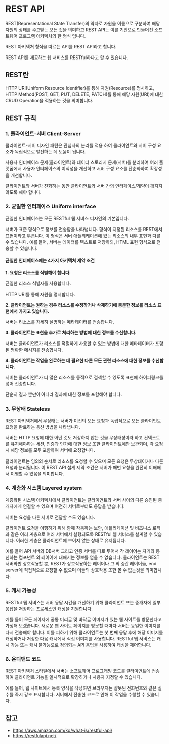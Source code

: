 # REST API

REST(Representational State Transfer)의 약자로 자원을 이름으로 구분하여 해당 자원의 상태를 주고받는 모든 것을 의미하고 REST API는 이를 기반으로 만들어진 소프트웨어 프로그램 아키텍처의 한 형식 입니다.

REST 아키텍처 형식을 따르는 API를 REST API라고 합니다.

REST API를 제공하는 웹 서비스를 RESTful하다고 할 수 있습니다.

## REST란

HTTP URI(Uniform Resource Identifier)를 통해 자원(Resource)를 명시하고, HTTP Method(POST, GET, PUT, DELETE, PATCH)를 통해 해당 자원(URI)에 대한 CRUD Operation을 적용하는 것을 의미합니다.

## REST 규칙

### 1. 클라이언트-서버 Client-Server

클라이언트-서버 디자인 패턴은 관심사의 분리를 적용 하여 클라이언트와 서버 구성 요소가 독립적으로 발전하는 데 도움이 됩니다.

사용자 인터페이스 문제(클라이언트)와 데이터 스토리지 문제(서버)를 분리하여 여러 플랫폼에서 사용자 인터페이스의 이식성을 개선하고 서버 구성 요소를 단순화하여 확장성을 개선합니다.

클라이언트와 서버가 진화하는 동안 클라이언트와 서버 간의 인터페이스/계약이 깨지지 않도록 해야 합니다.

### 2. 균일한 인터페이스 Uniform interface

균일한 인터페이스는 모든 RESTful 웹 서비스 디자인의 기본입니다.

서버가 표준 형식으로 정보를 전송함을 나타냅니다. 형식이 지정된 리소스를 REST에서 표현이라고 부릅니다. 이 형식은 서버 애플리케이션에 있는 리소스의 내부 표현과 다를 수 있습니다. 예를 들어, 서버는 데이터를 텍스트로 저장하되, HTML 표현 형식으로 전송할 수 있습니다.

#### 균일한 인터페이스에는 4가지 아키텍처 제약 조건

**1. 요청은 리소스를 식별해야 합니다.**

균일한 리소스 식별자를 사용합니다.

HTTP URI를 통해 자원을 명시합니다.

**2. 클라이언트는 원하는 경우 리소스를 수정하거나 삭제하기에 충분한 정보를 리소스 표현에서 가지고 있습니다.**

서버는 리소스를 자세히 설명하는 메타데이터를 전송합니다.

**3. 클라이언트는 표현을 추가로 처리하는 방법에 대한 정보를 수신합니다.**

서버는 클라이언트가 리소스를 적절하게 사용할 수 있는 방법에 대한 메타데이터가 포함된 명확한 메시지를 전송합니다.

**4. 클라이언트는 작업을 완료하는 데 필요한 다른 모든 관련 리소스에 대한 정보를 수신합니다.**

서버는 클라이언트가 더 많은 리소스를 동적으로 검색할 수 있도록 표현에 하이퍼링크를 넣어 전송합니다.

단순히 결과 뿐만이 아니라 결과에 대한 정보를 포함해야 합니다.

### 3. 무상태 Stateless

REST 아키텍처에서 무상태는 서버가 이전의 모든 요청과 독립적으로 모든 클라이언트 요청을 완료하는 통신 방법을 나타냅니다.

서버는 HTTP 요청에 대한 어떤 것도 저장하지 않는 것을 무상태성이라 하고 컨텍스트를 유지해야하는 세션, 인증과 인가에 대한 정보 또한 클라이언트에만 보관되며, 각 요청 시 해당 정보를 모두 포함하여 서버에 요청합니다.

클라이언트는 임의의 순서로 리소스를 요청할 수 있으며 모든 요청은 무상태이거나 다른 요청과 분리됩니다. 이 REST API 설계 제약 조건은 서버가 매번 요청을 완전히 이해해서 이행할 수 있음을 의미합니다.

### 4. 계층화 시스템 Layered system

계층화된 시스템 아키텍처에서 클라이언트는 클라이언트와 서버 사이의 다른 승인된 중개자에게 연결할 수 있으며 여전히 서버로부터도 응답을 받습니다.

서버는 요청을 다른 서버로 전달할 수도 있습니다.

클라이언트 요청을 이행하기 위해 함께 작동하는 보안, 애플리케이션 및 비즈니스 로직과 같은 여러 계층으로 여러 서버에서 실행되도록 RESTful 웹 서비스를 설계할 수 있습니다. 이러한 계층은 클라이언트에 보이지 않는 상태로 유지됩니다.

예를 들어 API 서버와 DB서버 그리고 인증 서버를 따로 두어서 각 레이어는 자기와 통신하는 컴포넌트 외 레이어에 대해서는 정보를 얻을 수 없습니다. 클라이언트는 REST 서버와만 상호작용할 뿐, REST가 상호작용하는 레이어나 그 외 중간 레이어들, end server에 직접적으로 요청할 수 없으며 이들의 상호작용 또한 볼 수 없는것을 의미합니다.

### 5. 캐시 가능성

RESTful 웹 서비스는 서버 응답 시간을 개선하기 위해 클라이언트 또는 중개자에 일부 응답을 저장하는 프로세스인 캐싱을 지원합니다.

예를 들어 모든 페이지에 공통 머리글 및 바닥글 이미지가 있는 웹 사이트를 방문한다고 가정해 보겠습니다. 새로운 웹 사이트 페이지를 방문할 때마다 서버는 동일한 이미지를 다시 전송해야 합니다. 이를 피하기 위해 클라이언트는 첫 번째 응답 후에 해당 이미지를 캐싱하거나 저장한 다음 캐시에서 직접 이미지를 사용합니다. RESTful 웹 서비스는 캐시 가능 또는 캐시 불가능으로 정의되는 API 응답을 사용하여 캐싱을 제어합니다.

### 6. 온디맨드 코드

REST 아키텍처 스타일에서 서버는 소프트웨어 프로그래밍 코드를 클라이언트에 전송하여 클라이언트 기능을 일시적으로 확장하거나 사용자 지정할 수 있습니다.

예를 들어, 웹 사이트에서 등록 양식을 작성하면 브라우저는 잘못된 전화번호와 같은 실수를 즉시 강조 표시합니다. 서버에서 전송한 코드로 인해 이 작업을 수행할 수 있습니다.

## 참고

- https://aws.amazon.com/ko/what-is/restful-api/
- https://restfulapi.net/
